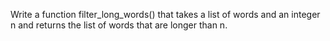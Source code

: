 Write a function filter_long_words() that takes a list of words and an integer n and returns the list
of words that are longer than n.
